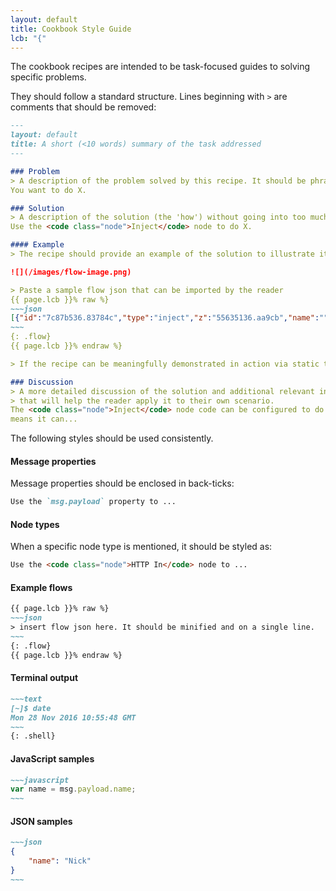 ```yaml
---
layout: default
title: Cookbook Style Guide
lcb: "{"
---
```


The cookbook recipes are intended to be task-focused guides to solving specific
problems.

They should follow a standard structure. Lines beginning with `>` are comments
that should be removed:

~~~~~markdown
---
layout: default
title: A short (<10 words) summary of the task addressed
---

### Problem
> A description of the problem solved by this recipe. It should be phrased as:
You want to do X.

### Solution
> A description of the solution (the 'how') without going into too much detail (the 'why').
Use the <code class="node">Inject</code> node to do X.

#### Example
> The recipe should provide an example of the solution to illustrate it in action.

![](/images/flow-image.png)

> Paste a sample flow json that can be imported by the reader
{{ page.lcb }}% raw %}
~~~json
[{"id":"7c87b536.83784c","type":"inject","z":"55635136.aa9cb","name":"","topic":"","payload":"","payloadType":"date","repeat":"","crontab":"","once":false,"x":100,"y":80,"wires":[["7de918a6.8216e8"]]}]
~~~
{: .flow}
{{ page.lcb }}% endraw %}

> If the recipe can be meaningfully demonstrated in action via static text, add it here.

### Discussion
> A more detailed discussion of the solution and additional relevant information
> that will help the reader apply it to their own scenario.
The <code class="node">Inject</code> node code can be configured to do X. This
means it can...

~~~~~

The following styles should be used consistently.

#### Message properties

Message properties should be enclosed in back-ticks:

~~~~~markdown
Use the `msg.payload` property to ...
~~~~~

#### Node types

When a specific node type is mentioned, it should be styled as:

~~~~~markdown
Use the <code class="node">HTTP In</code> node to ...
~~~~~

#### Example flows

~~~~~markdown
{{ page.lcb }}% raw %}
~~~json
> insert flow json here. It should be minified and on a single line.
~~~
{: .flow}
{{ page.lcb }}% endraw %}
~~~~~

#### Terminal output

~~~~~markdown
~~~text
[~]$ date
Mon 28 Nov 2016 10:55:48 GMT
~~~
{: .shell}
~~~~~

#### JavaScript samples

~~~~~markdown
~~~javascript
var name = msg.payload.name;
~~~
~~~~~

#### JSON samples

~~~~~markdown
~~~json
{
    "name": "Nick"
}
~~~
~~~~~
